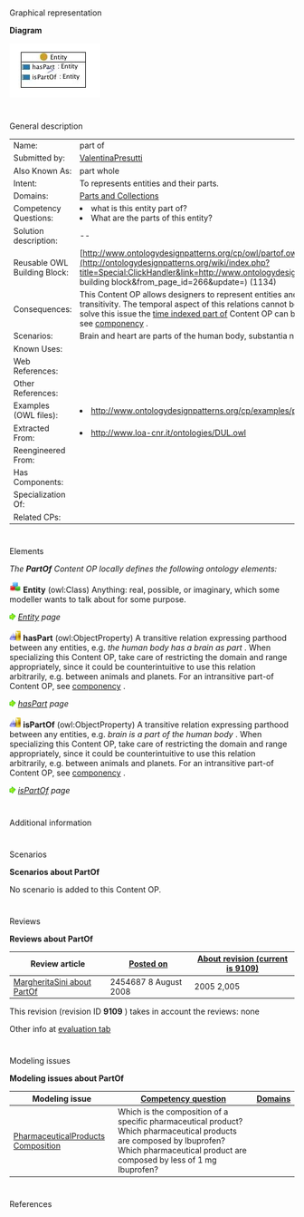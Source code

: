 # 

 Graphical representation



__Diagram__ 





[![Image:partof.jpg](./Partof.jpg)](../Image/Partof.jpg.md "Image:partof.jpg")





# 

 General description




|  |  |
| --- | --- |
|  Name:  |  part of  |
|  Submitted by:  | [ValentinaPresutti](../User/ValentinaPresutti.md "User:ValentinaPresutti")  |
|  Also Known As:  |  part whole  |
|  Intent:  |  To represents entities and their parts.  |
|  Domains:  | [Parts and Collections](../Community/Parts_and_Collections.md "Community:Parts and Collections")  |
|  Competency Questions:  | <li>       what is this entity part of?      </li><li>       What are the parts of this entity?      </li> |
|  Solution description:  |  --  |
|  Reusable OWL Building Block:  | [http://www.ontologydesignpatterns.org/cp/owl/partof.owl](http://ontologydesignpatterns.org/wiki/index.php?title=Special:ClickHandler&link=http://www.ontologydesignpatterns.org/cp/owl/partof.owl&message=OWL building block&from_page_id=266&update=)  (1134)  |
|  Consequences:  |  This Content OP allows designers to represent entities and their parts i.e., part-whole relations,  with transitivity. The temporal aspect of this relations cannot be expressed with this Content OP; in order to solve this issue the [time indexed part of](../TimeIndexedPartOf/TimeIndexedPartOf.md "Submissions:TimeIndexedPartOf")  Content OP can be used. For an intransitive part-of Content OP see [componency](../Componency/Componency.md "Submissions:Componency")  .  |
|  Scenarios:  |  Brain and heart are parts of the human body, substantia nigra is part of brain.  |
|  Known Uses:  |  |
|  Web References:  |  |
|  Other References:  |  |
|  Examples (OWL files):  | <li><a class="external free" href="http://www.ontologydesignpatterns.org/cp/examples/partof/humanbodyparts.owl" rel="nofollow" title="http://www.ontologydesignpatterns.org/cp/examples/partof/humanbodyparts.owl">        http://www.ontologydesignpatterns.org/cp/examples/partof/humanbodyparts.owl       </a></li> |
|  Extracted From:  | <li><a class="external free" href="http://www.loa-cnr.it/ontologies/DUL.owl" rel="nofollow" title="http://www.loa-cnr.it/ontologies/DUL.owl">        http://www.loa-cnr.it/ontologies/DUL.owl       </a></li> |
|  Reengineered From:  |  |
|  Has Components:  |  |
|  Specialization Of:  |  |
|  Related CPs:  |  |



  





# 

 Elements



_The
 __PartOf__ 
 Content OP locally defines the following ontology elements:_ 






[![Class](./20px-Class.gif)](../Image/Class.gif.md "Class")
__Entity__ 
 (owl:Class) Anything: real, possible, or imaginary, which some modeller wants to talk about for some purpose.
 



[![](./11px-ArrowRight.gif)](../Image/ArrowRight.gif.md "ArrowRight.gif")
_[Entity](../CollectionEntity/CollectionEntity.md "Submissions:PartOf/Entity") 
 page_ 




[![ObjectProperty](./20px-ObjectProperty.gif)](../Image/ObjectProperty.gif.md "ObjectProperty")
__hasPart__ 
 (owl:ObjectProperty) A transitive relation expressing parthood between any entities, e.g.
 _the human body has a brain as part_ 
 . When specializing this Content OP, take care of restricting the domain and range appropriately, since it could be counterintuitive to use this relation arbitrarily, e.g. between animals and planets. For an intransitive part-of Content OP, see
 [componency](../Componency/Componency.md "Submissions:Componency") 
 .
 



[![](./11px-ArrowRight.gif)](../Image/ArrowRight.gif.md "ArrowRight.gif")
_[hasPart](./An_Ontology_Design_Pattern_for_Activity_Reasoning/hasPart.md "Submissions:PartOf/hasPart") 
 page_ 




[![ObjectProperty](./20px-ObjectProperty.gif)](../Image/ObjectProperty.gif.md "ObjectProperty")
__isPartOf__ 
 (owl:ObjectProperty) A transitive relation expressing parthood between any entities, e.g.
 _brain is a part of the human body_ 
 . When specializing this Content OP, take care of restricting the domain and range appropriately, since it could be counterintuitive to use this relation arbitrarily, e.g. between animals and planets. For an intransitive part-of Content OP, see
 [componency](../Componency/Componency.md "Submissions:Componency") 
 .
 



[![](./11px-ArrowRight.gif)](../Image/ArrowRight.gif.md "ArrowRight.gif")
_[isPartOf](./An_Ontology_Design_Pattern_for_Activity_Reasoning/isPartOf.md "Submissions:PartOf/isPartOf") 
 page_ 


# 

 Additional information



# 

 Scenarios




__Scenarios about PartOf__ 


 No scenario is added to this Content OP.
 




# 

 Reviews




__Reviews about PartOf__ 



|  Review article  | [Posted on](../Property/CreationDate.md "Property:CreationDate")  | [About revision (current is 9109)](../Property/ReviewAboutVersion.md "Property:ReviewAboutVersion")  |
| --- | --- | --- |
| [MargheritaSini about PartOf](../Community/MargheritaSini_about_PartOf.md "Community:MargheritaSini about PartOf")  |  2454687  8 August 2008  |  2005  2,005  |



 This revision (revision ID
 __9109__ 
 ) takes in account the reviews: none
 



 Other info at
 [evaluation tab](http://ontologydesignpatterns.org/wiki/index.php?title=Submissions:PartOf&action=evaluation "http://ontologydesignpatterns.org/wiki/index.php?title=Submissions:PartOf&action=evaluation") 





  





# 

 Modeling issues




__Modeling issues about PartOf__ 



|  Modeling issue  | [Competency question](../Property/CompetencyQuestion.md "Property:CompetencyQuestion")  | [Domains](../Property/Domain.md "Property:Domain")  |
| --- | --- | --- |
| [PharmaceuticalProducts Composition](../Community/PharmaceuticalProducts_Composition.md "Community:PharmaceuticalProducts Composition")  |  Which is the composition of a specific pharmaceutical product?  Which pharmaceutical products are composed by Ibuprofen?  Which pharmaceutical product are composed by less of 1 mg Ibuprofen?  |  |




  





# 

 References